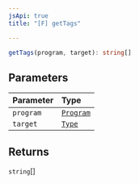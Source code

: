 ```yaml
---
jsApi: true
title: "[F] getTags"

---
```

```ts
getTags(program, target): string[]
```

## Parameters

| Parameter | Type |
| :------ | :------ |
| `program` | [`Program`](../interfaces/Program.md) |
| `target` | [`Type`](../type-aliases/Type.md) |

## Returns

`string`[]

